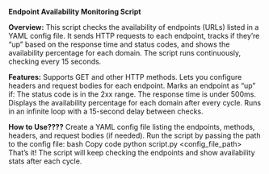 **Endpoint Availability Monitoring Script**

**Overview:**
This script checks the availability of endpoints (URLs) listed in a YAML config file. It sends HTTP requests to each endpoint, tracks if they’re “up” based on the response time and status codes, and shows the availability percentage for each domain. The script runs continuously, checking every 15 seconds.

**Features:**
Supports GET and other HTTP methods.
Lets you configure headers and request bodies for each endpoint.
Marks an endpoint as “up” if:
The status code is in the 2xx range.
The response time is under 500ms.
Displays the availability percentage for each domain after every cycle.
Runs in an infinite loop with a 15-second delay between checks.

**How to Use????**
Create a YAML config file listing the endpoints, methods, headers, and request bodies (if needed).
Run the script by passing the path to the config file:
bash
Copy code
python script.py <config_file_path>
That’s it! The script will keep checking the endpoints and show availability stats after each cycle.
